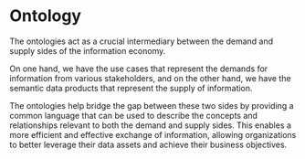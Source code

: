 # Ontology

The ontologies act as a crucial intermediary between the demand and supply sides
of the information economy. 

On one hand, we have the use cases that represent the demands for information 
from various stakeholders, and on the other hand, we have the semantic data products
that represent the supply of information. 

The ontologies help bridge the gap between these two sides by providing a common
language that can be used to describe the concepts and relationships relevant to
both the demand and supply sides. 
This enables a more efficient and effective exchange of information, 
allowing organizations to better leverage their data assets and achieve 
their business objectives.

